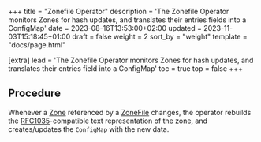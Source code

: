 +++
title = "Zonefile Operator"
description = 'The Zonefile Operator monitors Zones for hash updates, and translates their entries fields into a ConfigMap'
date = 2023-08-16T13:53:00+02:00
updated = 2023-11-03T15:18:45+01:00
draft = false
weight = 2
sort_by = "weight"
template = "docs/page.html"

[extra]
lead = 'The Zonefile Operator monitors Zones for hash updates, and translates their entries field into a ConfigMap'
toc = true
top = false
+++

## Procedure

Whenever a [Zone](../../custom-resources/zone/) referenced by a [ZoneFile](../custom-resources/zonefile/) changes,
the operator rebuilds the [RFC1035](https://datatracker.ietf.org/doc/html/rfc1035#section-5)-compatible text representation
of the zone, and creates/updates the `ConfigMap` with the new data.

